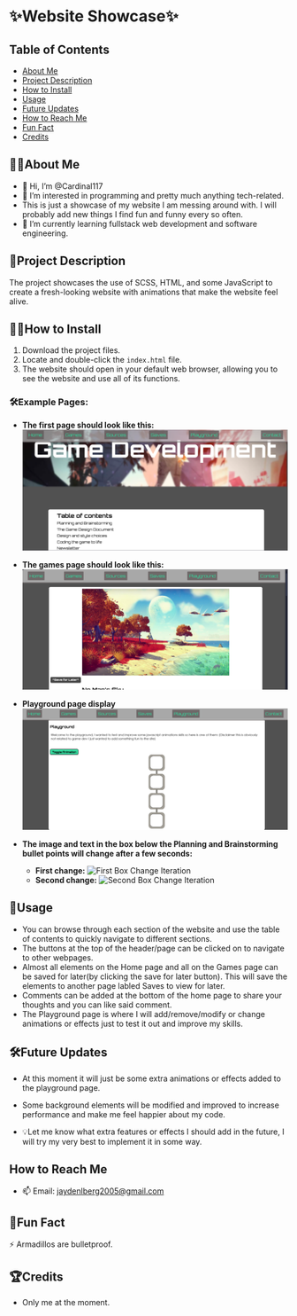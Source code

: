 # ✨Website Showcase✨

## Table of Contents
- [About Me](#about-me)
- [Project Description](#project-description)
- [How to Install](#how-to-install)
- [Usage](#usage)
- [Future Updates](#future-updates)
- [How to Reach Me](#how-to-reach-me)
- [Fun Fact](#fun-fact)
- [Credits](#credits)

## 👨‍💻About Me

- 👋 Hi, I’m @Cardinal117
- 👀 I’m interested in programming and pretty much anything tech-related.
- This is just a showcase of my website I am messing around with. I will probably add new things I find fun and funny every so often.
- 🌱 I’m currently learning fullstack web development and software engineering.

## 📌Project Description

The project showcases the use of SCSS, HTML, and some JavaScript to create a fresh-looking website with animations that make the website feel alive.

## 💾📂How to Install

1. Download the project files.
2. Locate and double-click the `index.html` file.
3. The website should open in your default web browser, allowing you to see the website and use all of its functions.

### 🛠️Example Pages:
- **The first page should look like this:**
  ![Index Page image for installation instructions.](/ShowcaseImages/IndexPageImg.png)

- **The games page should look like this:**
  ![Games Page image for installation instructions.](/ShowcaseImages/GamesPageImg.png)

- **Playground page display**
  ![Display of Playground page](/ShowcaseImages/PlaygroundPageImg.png)

- **The image and text in the box below the Planning and Brainstorming bullet points will change after a few seconds:**
  - **First change:**
    ![First Box Change Iteration](/ShowcaseImages/FirstBoxChangeIterationImg.png)
  - **Second change:**
    ![Second Box Change Iteration](/ShowcaseImages/SecondBoxChangeIterationImg.png)

## 🚀Usage

- You can browse through each section of the website and use the table of contents to quickly navigate to different sections.
- The buttons at the top of the header/page can be clicked on to navigate to other webpages.
- Almost all elements on the Home page and all on the Games page can be saved for later(by clicking the save for later button). This will save the elements to another page labled Saves to view for later.
- Comments can be added at the bottom of the home page to share your thoughts and you can like said comment.
- The Playground page is where I will add/remove/modify or change animations or effects just to test it out and improve my skills.

## 🛠️Future Updates

- At this moment it will just be some extra animations or effects added to the playground page.
- Some background elements will be modified and improved to increase performance and make me feel happier about my code.

- 💡Let me know what extra features or effects I should add in the future, I will try my very best to implement it in some way.

## How to Reach Me

- 📫 Email: jaydenlberg2005@gmail.com

## 🤯Fun Fact 

⚡ Armadillos are bulletproof.

## 🏆Credits

- Only me at the moment.
